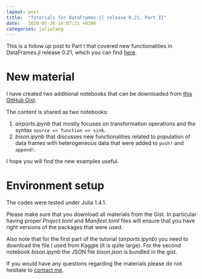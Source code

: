 ```yaml
---
layout: post
title:  "Tutorials for DataFrames.jl release 0.21. Part II"
date:   2020-05-30 14:07:21 +0200
categories: julialang
---
```


This is a follow up post to Part I that covered new functionalities in
DataFrames.jl release 0.21, which you can find [here][part1].

# New material

I have created two additional notebooks that can be downloaded from
[this GitHub Gist][gist].

The content is shared as two notebooks:

1. *airports.ipynb* that mostly focuses on transformation operations and
   the syntax `source => function => sink`.
2. *bison.ipynb* that discusses new functionalities related to population of
   data frames with heterogeneous data that were added to `push!` and `append!`.

I hope you will find the new examples useful.

# Environment setup

The codes were tested under Julia 1.4.1.

Please make sure that you download all materials from the Gist. In particular
having proper *Project.toml* and *Manifest.toml* files will ensure that you have
right versions of the packages that were used.

Also note that for the first part of the tutorial (*airports.ipynb*) you need to
download the file I used from Kaggle (it is quite large). For the second
notebook *bison.ipynb* the JSON file *bison.json* is bundled in the gist.

If you would have any questions regarding the materials please do not hesitate
to [contact me][contact].

[part1]: https://bkamins.github.io/julialang/2020/05/25/data-frames-part1.html
[gist]: https://gist.github.com/bkamins/c6b7b536aefda6c2be67f133972a62e8
[contact]: https://bkamins.github.io/about/
